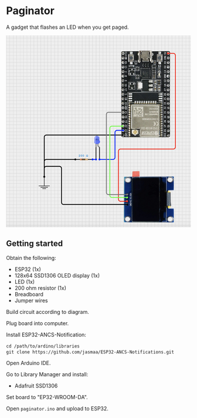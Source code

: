 # Paginator

A gadget that flashes an LED when you get paged.

![Paginator circuit diagram](./docs/diagram.png)

## Getting started

Obtain the following:
- ESP32 (1x)
- 128x64 SSD1306 OLED display (1x)
- LED (1x)
- 200 ohm resistor (1x)
- Breadboard
- Jumper wires

Build circuit according to diagram.

Plug board into computer.

Install ESP32-ANCS-Notification:

```
cd /path/to/ardino/libraries
git clone https://github.com/jasmaa/ESP32-ANCS-Notifications.git
```

Open Arduino IDE.

Go to Library Manager and install:
- Adafruit SSD1306

Set board to "EP32-WROOM-DA".

Open `paginator.ino` and upload to ESP32.